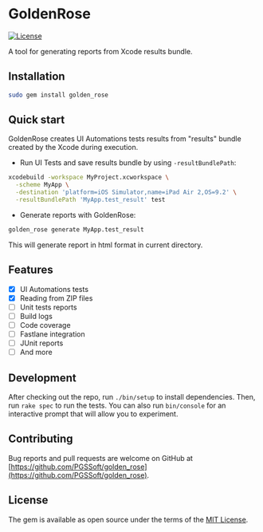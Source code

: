 # GoldenRose

[![License](https://img.shields.io/badge/license-MIT-green.svg?style=flat)](https://github.com/PGSSoft/golden_rose/blob/master/LICENSE)

A tool for generating reports from Xcode results bundle.

## Installation

```bash
sudo gem install golden_rose
```

## Quick start

GoldenRose creates UI Automations tests results from "results" bundle created by the Xcode during execution.

- Run UI Tests and save results bundle by using `-resultBundlePath`:

```bash
xcodebuild -workspace MyProject.xcworkspace \
  -scheme MyApp \
  -destination 'platform=iOS Simulator,name=iPad Air 2,OS=9.2' \
  -resultBundlePath 'MyApp.test_result' test
```

- Generate reports with GoldenRose:

```bash
golden_rose generate MyApp.test_result
```

This will generate report in html format in current directory.

## Features

- [x] UI Automations tests
- [x] Reading from ZIP files
- [ ] Unit tests reports
- [ ] Build logs
- [ ] Code coverage
- [ ] Fastlane integration
- [ ] JUnit reports
- [ ] And more

## Development

After checking out the repo, run `./bin/setup` to install dependencies. Then, run `rake spec` to run the tests. You can also run `bin/console` for an interactive prompt that will allow you to experiment.

## Contributing

Bug reports and pull requests are welcome on GitHub at [https://github.com/PGSSoft/golden_rose](https://github.com/PGSSoft/golden_rose).


## License

The gem is available as open source under the terms of the [MIT License](http://opensource.org/licenses/MIT).
